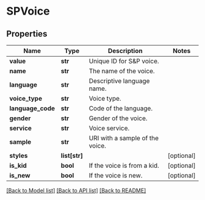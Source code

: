 # SPVoice

## Properties
Name | Type | Description | Notes
------------ | ------------- | ------------- | -------------
**value** | **str** | Unique ID for S&amp;P voice. | 
**name** | **str** | The name of the voice. | 
**language** | **str** | Descriptive language name. | 
**voice_type** | **str** | Voice type. | 
**language_code** | **str** | Code of the language. | 
**gender** | **str** | Gender of the voice. | 
**service** | **str** | Voice service. | 
**sample** | **str** | URI with a sample of the voice. | 
**styles** | **list[str]** |  | [optional] 
**is_kid** | **bool** | If the voice is from a kid. | [optional] 
**is_new** | **bool** | If the voice is new. | [optional] 

[[Back to Model list]](../README.md#documentation-for-models) [[Back to API list]](../README.md#documentation-for-api-endpoints) [[Back to README]](../README.md)

